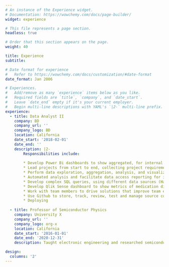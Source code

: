 ```yaml
---
# An instance of the Experience widget.
# Documentation: https://wowchemy.com/docs/page-builder/
widget: experience

# This file represents a page section.
headless: true

# Order that this section appears on the page.
weight: 40

title: Experience
subtitle:

# Date format for experience
#   Refer to https://wowchemy.com/docs/customization/#date-format
date_format: Jan 2006

# Experiences.
#   Add/remove as many `experience` items below as you like.
#   Required fields are `title`, `company`, and `date_start`.
#   Leave `date_end` empty if it's your current employer.
#   Begin multi-line descriptions with YAML's `|2-` multi-line prefix.
experience:
  - title: Data Analyst II
    company: BD
    company_url: ''
    company_logo: BD
    location: California
    date_start: '2018-02-01'
    date_end: ''
    description: |2-
        Responsibilities include:
        
        * Develop Power Bi dashboards to show aggregated, for internal and external business units.
        * Lead projects from start to end, collecting project requirements, design solutions, estimate time of project duration and              completion, extract, analyze and present data analysis results to customers. 
        * Perform data exploration, aggregation, analysis, and visualizations using R. 
        * Automated analysis and facilitate data access reporting for internal customers.
        * Develop complex SQL queries, using different data sources (Hadoop/MS SQL) to create datasets for statistical analysis.
        * Develop Qlik Sense dashboard to show metrics of medication diversion of clinicians, to monitor discrepancies of data loads             for customers.
        * Work with team members to drive solutions that improve team efficiency and project deliverables to customers. 
        * Use Github to store, track, review, test and manage source code with team members. 
        * Deploying
        
  - title: Professor of Semiconductor Physics
    company: University X
    company_url: ''
    company_logo: org-x
    location: California
    date_start: '2016-01-01'
    date_end: '2020-12-31'
    description: Taught electronic engineering and researched semiconductor physics.

design:
  columns: '2'
---
```

